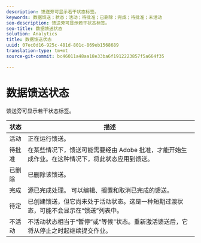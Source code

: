 ```yaml
---
description: 馈送旁可显示若干状态标签。
keywords: 数据馈送；状态；活动；待批准；已删除；完成；待批准；未活动
seo-description: 馈送旁可显示若干状态标签。
seo-title: 数据馈送状态
solution: Analytics
title: 数据馈送状态
uuid: 07ec0d16-925c-481d-801c-869eb1568689
translation-type: tm+mt
source-git-commit: bc46011a48aa18e33ba6f1912223857f5a664f35

---
```



# 数据馈送状态

馈送旁可显示若干状态标签。

| 状态 | 描述 |
|---|---|
| 活动 | 正在运行馈送。 |
| 待批准 | 在某些情况下，馈送可能需要经由 Adobe 批准，才能开始生成作业。在这种情况下，将此状态应用到馈送。 |
| 已删除 | 已删除该馈送。 |
| 完成 | 源已完成处理。 可以编辑、搁置和取消已完成的馈送。 |
| 待定 | 已创建馈送，但它尚未处于活动状态。这是一种短期过渡状态，可能不会显示在“馈送”列表中。 |
| 不活动 | 不活动状态相当于“暂停”或“等候”状态。重新激活馈送后，它将从停止之时起继续提交作业。 |
